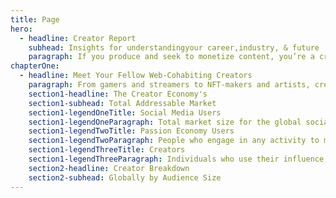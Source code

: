 ```yaml
---
title: Page
hero:
  - headline: Creator Report
    subhead: Insights for understandingyour career,industry, & future
    paragraph: If you produce and seek to monetize content, you’re a creator–regardless of which platforms you’re on and how many followers you have. Being part of the Creator Economy comes with a lot of questions, so we kicked off groundbreaking research backed by our own data and industry and surveyed more than 9,500 creators. Dive into what it means to be a creator today–and what it takes to make it on the web.
chapterOne:
  - headline: Meet Your Fellow Web-Cohabiting Creators
    paragraph: From gamers and streamers to NFT-makers and artists, creators are part of both the Passion Economy and the Creator Economy—and our research uncovered its true total addressable market. 
    section1-headline: The Creator Economy's
    section1-subhead: Total Addressable Market
    section1-legendOneTitle: Social Media Users
    section1-legendOneParagraph: Total market size for the global social media network
    section1-legendTwoTitle: Passion Economy Users
    section1-legendTwoParagraph: People who engage in any activity to monetize individuality and non-commoditized skills supported by digital platforms
    section1-legendThreeTitle: Creators
    section1-legendThreeParagraph: Individuals who use their influence, creativity, or skills to aggregate and monetize their audience
    section2-headline: Creator Breakdown
    section2-subhead: Globally by Audience Size
---
```

